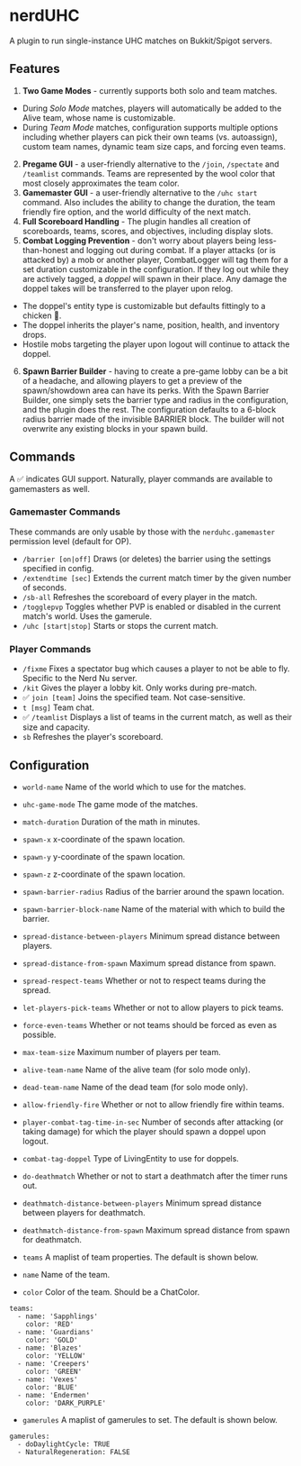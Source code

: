 # nerdUHC

A plugin to run single-instance UHC matches on Bukkit/Spigot servers.

## Features

1. **Two Game Modes** - currently supports both solo and team matches.
* During *Solo Mode* matches, players will automatically be added to the Alive team, whose name is customizable.
* During *Team Mode* matches, configuration supports multiple options including whether players can pick their own teams (vs. autoassign), custom team names, dynamic team size caps, and forcing even teams.
2. **Pregame GUI** - a user-friendly alternative to the `/join`, `/spectate` and `/teamlist` commands. Teams are represented by the wool color that most closely approximates the team color.
3. **Gamemaster GUI** - a user-friendly alternative to the `/uhc start` command. Also includes the ability to change the duration, the team friendly fire option, and the world difficulty of the next match.
4. **Full Scoreboard Handling** - The plugin handles all creation of scoreboards, teams, scores, and objectives, including display slots.
5. **Combat Logging Prevention** - don't worry about players being less-than-honest and logging out during combat. If a player attacks (or is attacked by) a mob or another player, CombatLogger will tag them for a set duration customizable in the configuration. If they log out while they are actively tagged, a *doppel* will spawn in their place. Any damage the doppel takes will be transferred to the player upon relog.
* The doppel's entity type is customizable but defaults fittingly to a chicken :chicken:.
* The doppel inherits the player's name, position, health, and inventory drops.
* Hostile mobs targeting the player upon logout will continue to attack the doppel.
6. **Spawn Barrier Builder** - having to create a pre-game lobby can be a bit of a headache, and allowing players to get a preview of the spawn/showdown area can have its perks. With the Spawn Barrier Builder, one simply sets the barrier type and radius in the configuration, and the plugin does the rest. The configuration defaults to a 6-block radius barrier made of the invisible BARRIER block. The builder will not overwrite any existing blocks in your spawn build.

## Commands

A :white_check_mark: indicates GUI support. Naturally, player commands are available to gamemasters as well.

### Gamemaster Commands

These commands are only usable by those with the `nerduhc.gamemaster` permission level (default for OP).

* `/barrier [on|off]` Draws (or deletes) the barrier using the settings specified in config.
* `/extendtime [sec]` Extends the current match timer by the given number of seconds.
* `/sb-all` Refreshes the scoreboard of every player in the match.
* `/togglepvp` Toggles whether PVP is enabled or disabled in the current match's world. Uses the gamerule.
* `/uhc [start|stop]` Starts or stops the current match.

### Player Commands

* `/fixme` Fixes a spectator bug which causes a player to not be able to fly. Specific to the Nerd Nu server.
* `/kit` Gives the player a lobby kit. Only works during pre-match.
* :white_check_mark: `join [team]` Joins the specified team. Not case-sensitive.
* `t [msg]` Team chat.
* :white_check_mark: `/teamlist` Displays a list of teams in the current match, as well as their size and capacity.
* `sb` Refreshes the player's scoreboard.

## Configuration

* `world-name` Name of the world which to use for the matches.
* `uhc-game-mode` The game mode of the matches.
* `match-duration` Duration of the math in minutes.

* `spawn-x` x-coordinate of the spawn location.
* `spawn-y` y-coordinate of the spawn location.
* `spawn-z` z-coordinate of the spawn location.

* `spawn-barrier-radius` Radius of the barrier around the spawn location.
* `spawn-barrier-block-name` Name of the material with which to build the barrier.

* `spread-distance-between-players` Minimum spread distance between players.
* `spread-distance-from-spawn` Maximum spread distance from spawn.
* `spread-respect-teams` Whether or not to respect teams during the spread.

* `let-players-pick-teams` Whether or not to allow players to pick teams.
* `force-even-teams` Whether or not teams should be forced as even as possible.
* `max-team-size` Maximum number of players per team.
* `alive-team-name` Name of the alive team (for solo mode only).
* `dead-team-name` Name of the dead team (for solo mode only).
* `allow-friendly-fire` Whether or not to allow friendly fire within teams.

* `player-combat-tag-time-in-sec` Number of seconds after attacking (or taking damage) for which the player should spawn a doppel upon logout.
* `combat-tag-doppel` Type of LivingEntity to use for doppels.

* `do-deathmatch` Whether or not to start a deathmatch after the timer runs out.
* `deathmatch-distance-between-players` Minimum spread distance between players for deathmatch.
* `deathmatch-distance-from-spawn` Maximum spread distance from spawn for deathmatch.

* `teams` A maplist of team properties. The default is shown below.
* `name` Name of the team.
* `color` Color of the team. Should be a ChatColor.

```
teams:
  - name: 'Sapphlings'
    color: 'RED'
  - name: 'Guardians'
    color: 'GOLD'
  - name: 'Blazes'
    color: 'YELLOW'
  - name: 'Creepers'
    color: 'GREEN'
  - name: 'Vexes'
    color: 'BLUE'
  - name: 'Endermen'
    color: 'DARK_PURPLE'
```

* `gamerules` A maplist of gamerules to set. The default is shown below.

```
gamerules:
  - doDaylightCycle: TRUE
  - NaturalRegeneration: FALSE
```